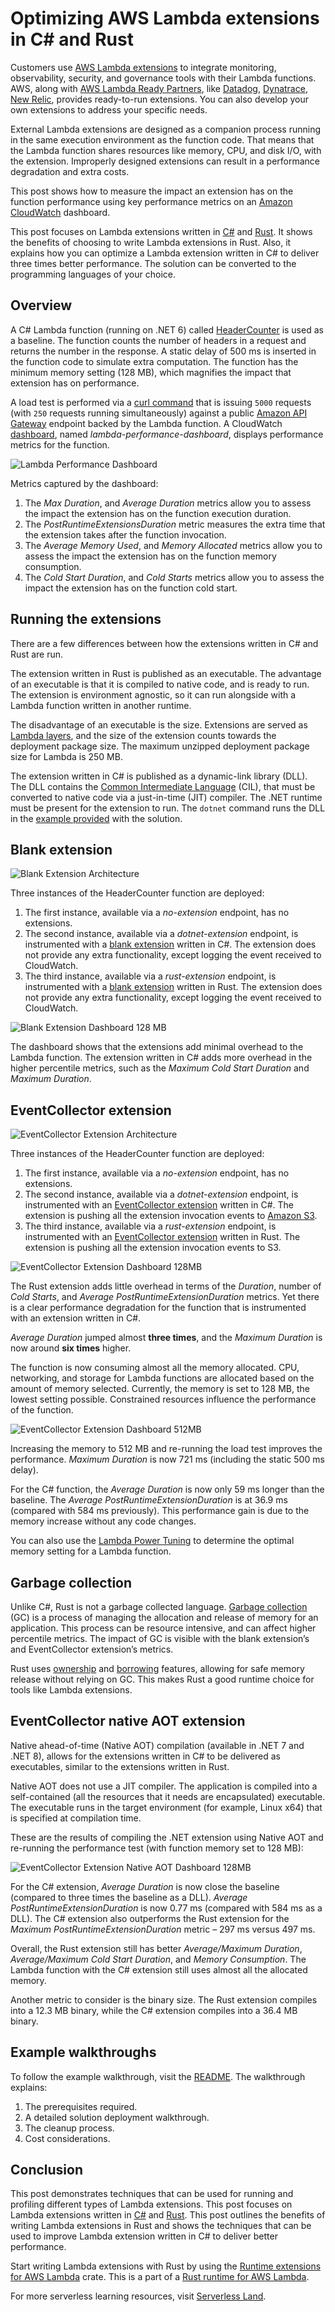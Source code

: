 # Optimizing AWS Lambda extensions in C# and Rust

Customers use [AWS Lambda extensions](https://docs.aws.amazon.com/lambda/latest/dg/lambda-extensions.html) to integrate monitoring, observability, security, and governance tools with their Lambda functions. AWS, along with [AWS Lambda Ready Partners](https://aws.amazon.com/lambda/partners), like [Datadog](https://www.datadoghq.com/product/serverless-monitoring/), [Dynatrace](https://www.dynatrace.com/technologies/aws-monitoring/), [New Relic](https://newrelic.com/platform/serverless-aws-lambda), provides ready-to-run extensions. You can also develop your own extensions to address your specific needs.

External Lambda extensions are designed as a companion process running in the same execution environment as the function code. That means that the Lambda function shares resources like memory, CPU, and disk I/O, with the extension. Improperly designed extensions can result in a performance degradation and extra costs.

This post shows how to measure the impact an extension has on the function performance using key performance metrics on an [Amazon CloudWatch](https://docs.aws.amazon.com/AmazonCloudWatch/latest/monitoring/WhatIsCloudWatch.html) dashboard.

This post focuses on Lambda extensions written in [C#](https://en.wikipedia.org/wiki/C_Sharp_(programming_language)) and [Rust](https://en.wikipedia.org/wiki/Rust_(programming_language)). It shows the benefits of choosing to write Lambda extensions in Rust. Also, it explains how you can optimize a Lambda extension written in C# to deliver three times better performance. The solution can be converted to the programming languages of your choice.

## Overview

A C# Lambda function (running on .NET 6) called [HeaderCounter](./src/dotnet/Corp.Demo.Functions.HeaderCounter/Function.cs) is used as a baseline. The function counts the number of headers in a request and returns the number in the response. A static delay of 500 ms is inserted in the function code to simulate extra computation. The function has the minimum memory setting (128 MB), which magnifies the impact that extension has on performance.

A load test is performed via a [curl command](./scripts/load-test.sh) that is issuing `5000` requests (with `250` requests running simultaneously) against a public [Amazon API Gateway](https://aws.amazon.com/api-gateway/) endpoint backed by the Lambda function. A CloudWatch [dashboard](./app/lib/constructs/lambda-perf-dashboard.ts), named *lambda-performance-dashboard*, displays performance metrics for the function.

![Lambda Performance Dashboard](./assets/blank-extension-128.png)

Metrics captured by the dashboard:

1. The *Max Duration*, and *Average Duration* metrics allow you to assess the impact the extension has on the function execution duration.
1. The *PostRuntimeExtensionsDuration* metric measures the extra time that the extension takes after the function invocation.
1. The *Average Memory Used*, and *Memory Allocated* metrics allow you to assess the impact the extension has on the function memory consumption.
1. The *Cold Start Duration*, and *Cold Starts* metrics allow you to assess the impact the extension has on the function cold start.

## Running the extensions

There are a few differences between how the extensions written in C# and Rust are run.

The extension written in Rust is published as an executable. The advantage of an executable is that it is compiled to native code, and is ready to run. The extension is environment agnostic, so it can run alongside with a Lambda function written in another runtime.

The disadvantage of an executable is the size. Extensions are served as [Lambda layers](https://docs.aws.amazon.com/lambda/latest/dg/configuration-layers.html), and the size of the extension counts towards the deployment package size. The maximum unzipped deployment package size for Lambda is 250 MB.

The extension written in C# is published as a dynamic-link library (DLL). The DLL contains the [Common Intermediate Language](https://en.wikipedia.org/wiki/Common_Intermediate_Language) (CIL), that must be converted to native code via a just-in-time (JIT) compiler. The .NET runtime must be present for the extension to run. The `dotnet` command runs the DLL in the [example provided](./src/dotnet/Corp.Demo.Extensions.Blank/extensions/corp-demo-extensions-blank) with the solution.

## Blank extension

![Blank Extension Architecture](./assets/blank-extension.png)

Three instances of the HeaderCounter function are deployed:

1. The first instance, available via a *no-extension* endpoint, has no extensions.
1. The second instance, available via a *dotnet-extension* endpoint, is instrumented with a [blank extension](./src/dotnet/Corp.Demo.Extensions.Blank/Program.cs) written in C#. The extension does not provide any extra functionality, except logging the event received to CloudWatch.
1. The third instance, available via a *rust-extension* endpoint, is instrumented with a [blank extension](./src/rust/corp-demo-extensions-blank/src/main.rs) written in Rust. The extension does not provide any extra functionality, except logging the event received to CloudWatch.

![Blank Extension Dashboard 128 MB](./assets/blank-extension-128.png)

The dashboard shows that the extensions add minimal overhead to the Lambda function. The extension written in C# adds more overhead in the higher percentile metrics, such as the *Maximum Cold Start Duration* and *Maximum Duration*.

## EventCollector extension

![EventCollector Extension Architecture](./assets/ec-extension.png)

Three instances of the HeaderCounter function are deployed:

1. The first instance, available via a *no-extension* endpoint, has no extensions.
1. The second instance, available via a *dotnet-extension* endpoint, is instrumented with an [EventCollector extension](./src/dotnet/Corp.Demo.Extensions.EventCollector/Program.cs) written in C#. The extension is pushing all the extension invocation events to [Amazon S3](https://aws.amazon.com/s3/).
1. The third instance, available via a *rust-extension* endpoint, is instrumented with an [EventCollector extension](./src/rust/corp-demo-extensions-event-collector/src/main.rs) written in Rust. The extension is pushing all the extension invocation events to S3.

![EventCollector Extension Dashboard 128MB](./assets/ec-extension-128.png)

The Rust extension adds little overhead in terms of the *Duration*, number of *Cold Starts*, and *Average PostRuntimeExtensionDuration* metrics. Yet there is a clear performance degradation for the function that is instrumented with an extension written in C#.

*Average Duration* jumped almost **three times**, and the *Maximum Duration* is now around **six times** higher.

The function is now consuming almost all the memory allocated. CPU, networking, and storage for Lambda functions are allocated based on the amount of memory selected. Currently, the memory is set to 128 MB, the lowest setting possible. Constrained resources influence the performance of the function.

![EventCollector Extension Dashboard 512MB](./assets/ec-extension-512.png)

Increasing the memory to 512 MB and re-running the load test improves the performance. *Maximum Duration* is now 721 ms (including the static 500 ms delay).

For the C# function, the *Average Duration* is now only 59 ms longer than the baseline. The *Average PostRuntimeExtensionDuration* is at 36.9 ms (compared with 584 ms previously). This performance gain is due to the memory increase without any code changes.

You can also use the [Lambda Power Tuning](https://docs.aws.amazon.com/lambda/latest/operatorguide/profile-functions.html) to determine the optimal memory setting for a Lambda function.

## Garbage collection

Unlike C#, Rust is not a garbage collected language. [Garbage collection](https://en.wikipedia.org/wiki/Garbage_collection_(computer_science)) (GC) is a process of managing the allocation and release of memory for an application. This process can be resource intensive, and can affect higher percentile metrics. The impact of GC is visible with the blank extension’s and EventCollector extension’s metrics.

Rust uses [ownership](https://doc.rust-lang.org/book/ch04-00-understanding-ownership.html) and [borrowing](https://doc.rust-lang.org/book/ch04-02-references-and-borrowing.html) features, allowing for safe memory release without relying on GC. This makes Rust a good runtime choice for tools like Lambda extensions.

## EventCollector native AOT extension

Native ahead-of-time (Native AOT) compilation (available in .NET 7 and .NET 8), allows for the extensions written in C# to be delivered as executables, similar to the extensions written in Rust.

Native AOT does not use a JIT compiler. The application is compiled into a self-contained (all the resources that it needs are encapsulated) executable. The executable runs in the target environment (for example, Linux x64) that is specified at compilation time.

These are the results of compiling the .NET extension using Native AOT and re-running the performance test (with function memory set to 128 MB):

![EventCollector Extension Native AOT Dashboard 128MB](./assets/ec-aot-extension-128.png)

For the C# extension, *Average Duration* is now close the baseline (compared to three times the baseline as a DLL). *Average PostRuntimeExtensionDuration* is now 0.77 ms (compared with 584 ms as a DLL). The C# extension also outperforms the Rust extension for the *Maximum PostRuntimeExtensionDuration* metric – 297 ms versus 497 ms.

Overall, the Rust extension still has better *Average/Maximum Duration*, *Average/Maximum Cold Start Duration*, and *Memory Consumption*. The Lambda function with the C# extension still uses almost all the allocated memory.

Another metric to consider is the binary size. The Rust extension compiles into a 12.3 MB binary, while the C# extension compiles into a 36.4 MB binary.

## Example walkthroughs

To follow the example walkthrough, visit the [README](README.md). The walkthrough explains:

1. The prerequisites required.
1. A detailed solution deployment walkthrough.
1. The cleanup process.
1. Cost considerations.

## Conclusion

This post demonstrates techniques that can be used for running and profiling different types of Lambda extensions. This post focuses on Lambda extensions written in [C#](https://en.wikipedia.org/wiki/C_Sharp_(programming_language)) and [Rust](https://en.wikipedia.org/wiki/Rust_(programming_language)). This post outlines the benefits of writing Lambda extensions in Rust and shows the techniques that can be used to improve Lambda extension written in C# to deliver better performance.

Start writing Lambda extensions with Rust by using the [Runtime extensions for AWS Lambda](https://crates.io/crates/lambda-extension) crate. This is a part of a [Rust runtime for AWS Lambda](https://github.com/awslabs/aws-lambda-rust-runtime).

For more serverless learning resources, visit [Serverless Land](https://serverlessland.com/).

